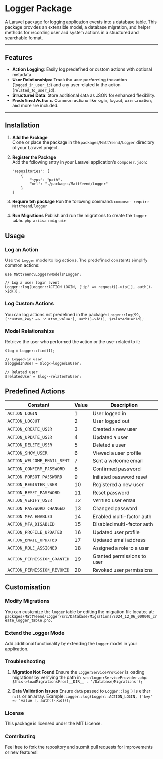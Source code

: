 # Logger Package

A Laravel package for logging application events into a database table. This package provides an extensible model, a database migration, and helper methods for recording user and system actions in a structured and searchable format.

---

## Features

- **Action Logging**: Easily log predefined or custom actions with optional metadata.
- **User Relationships**: Track the user performing the action (`logged_in_user_id`) and any user related to the action (`related_to_user_id`).
- **Structured Data**: Store additional data as JSON for enhanced flexibility.
- **Predefined Actions**: Common actions like login, logout, user creation, and more are included.

---

## Installation

1. **Add the Package**  
    Clone or place the package in the `packages/MattYeend/Logger` directory of your Laravel project.

2. **Register the Package**  
    Add the following entry in your Laravel application's `composer.json`:

    ```
    "repositories": [
        {
            "type": "path",
            "url": "./packages/MattYeend/Logger"
        }
    ]
    ```

3. **Require teh package**
    Run the following command: `composer require MattYeend/logger`

4. **Run Migrations**
    Publish and run the migrations to create the `logger` table:
    `php artisan migrate`

## Usage
### Log an Action
Use the `Logger` model to log actions. The predefined constants simplify common actions:
```
use MattYeend\Logger\Models\Logger;

// Log a user login event
Logger::log(Logger::ACTION_LOGIN, ['ip' => request()->ip()], auth()->id());
```

### Log Custom Actions
You can log actions not predefined in the package:
`Logger::log(99, ['custom_key' => 'custom_value'], auth()->id(), $relatedUserId);`

### Model Relationships
Retrieve the user who performed the action or the user related to it:
```
$log = Logger::find(1);

// Logged-in user
$loggedInUser = $log->loggedInUser;

// Related user
$relatedUser = $log->relatedToUser;
```

## Predefined Actions
| Constant                    | Value | Description                  |
|-----------------------------|-------|------------------------------|
| `ACTION_LOGIN`              | 1     | User logged in               |
| `ACTION_LOGOUT`             | 2     | User logged out              |
| `ACTION_CREATE_USER`        | 3     | Created a new user           |
| `ACTION_UPDATE_USER`        | 4     | Updated a user               |
| `ACTION_DELETE_USER`        | 5     | Deleted a user               |
| `ACTION_SHOW_USER`          | 6     | Viewed a user profile        |
| `ACTION_WELCOME_EMAIL_SENT` | 7     | Sent a welcome email         |
| `ACTION_CONFIRM_PASSWORD`   | 8     | Confirmed password           |
| `ACTION_FORGOT_PASSWORD`    | 9     | Initiated password reset     |
| `ACTION_REGISTER_USER`      | 10    | Registered a new user        |
| `ACTION_RESET_PASSWORD`     | 11    | Reset password               |
| `ACTION_VERIFY_USER`        | 12    | Verified user email          |
| `ACTION_PASSWORD_CHANGED`   | 13    | Changed password             |
| `ACTION_MFA_ENABLED`        | 14    | Enabled multi-factor auth    |
| `ACTION_MFA_DISABLED`       | 15    | Disabled multi-factor auth   |
| `ACTION_PROFILE_UPDATED`    | 16    | Updated user profile         |
| `ACTION_EMAIL_UPDATED`      | 17    | Updated email address        |
| `ACTION_ROLE_ASSIGNED`      | 18    | Assigned a role to a user    |
| `ACTION_PERMISSION_GRANTED` | 19    | Granted permissions to user  |
| `ACTION_PERMISSION_REVOKED` | 20    | Revoked user permissions     |

## Customisation
### Modify Migrations
You can customize the `logger` table by editing the migration file located at:
`packages/MattYeend/Logger/src/Database/Migrations/2024_12_06_000000_create_logger_table.php.`

### Extend the Logger Model
Add additional functionality by extending the `Logger` model in your application.

### Troubleshooting
1. **Migration Not Found**
    Ensure the `LoggerServiceProvider` is loading migrations by verifying the path in: `src/LoggerServiceProvider.php`:
    `$this->loadMigrationsFrom(__DIR__ . '/Database/Migrations');`

2. **Data Validation Issues**
    Ensure `data` passed to `Logger::log()` is either `null` or an array. Example:
    `Logger::log(Logger::ACTION_LOGIN, ['key' => 'value'], auth()->id());`

### License
This package is licensed under the MIT License.

### Contributing
Feel free to fork the repository and submit pull requests for improvements or new features!